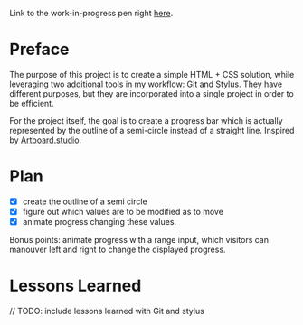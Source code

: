Link to the work-in-progress pen right [here](https://codepen.io/borntofrappe/full/yKrqMe).

# Preface 

The purpose of this project is to create a simple HTML + CSS solution, while leveraging two additional tools in my workflow: Git and Stylus. They have different purposes, but they are incorporated into a single project in order to be efficient.

For the project itself, the goal is to create a progress bar which is actually represented by the outline of a semi-circle instead of a straight line. Inspired by [Artboard.studio](https://artboard.studio).

# Plan

- [x] create the outline of a semi circle
- [x] figure out which values are to be modified as to move 
- [x] animate progress changing these values.

Bonus points: animate progress with a range input, which visitors can manouver left and right to change the displayed progress.


# Lessons Learned

// TODO: include lessons learned with Git and stylus
